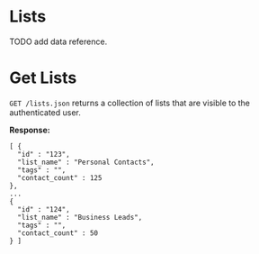 Lists
=====

TODO add data reference.

Get Lists
=========

`GET /lists.json` returns a collection of lists that are visible to the authenticated user.

**Response:**

    [ {
      "id" : "123",
      "list_name" : "Personal Contacts",
      "tags" : "",
      "contact_count" : 125
    }, 
	... 
	{
      "id" : "124",
      "list_name" : "Business Leads",
      "tags" : "",
      "contact_count" : 50
    } ]
